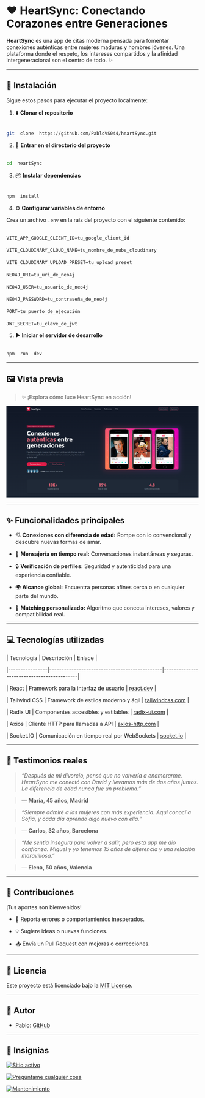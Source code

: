 
  

# ❤️ HeartSync: Conectando Corazones entre Generaciones

  

**HeartSync** es una app de citas moderna pensada para fomentar conexiones auténticas entre mujeres maduras y hombres jóvenes. Una plataforma donde el respeto, los intereses compartidos y la afinidad intergeneracional son el centro de todo. ✨

  

---

  

## 🚀 Instalación

  

Sigue estos pasos para ejecutar el proyecto localmente:

  

1. ⬇️ **Clonar el repositorio**

  

```bash

git  clone  https://github.com/PabloVS044/heartSync.git

```

  

2. 📁 **Entrar en el directorio del proyecto**

  

```bash

cd  heartSync

```

  

3. 📦 **Instalar dependencias**

  

```bash

npm  install

```

  

4. ⚙️ **Configurar variables de entorno**

  

Crea un archivo `.env` en la raíz del proyecto con el siguiente contenido:

  

```env

VITE_APP_GOOGLE_CLIENT_ID=tu_google_client_id

VITE_CLOUDINARY_CLOUD_NAME=tu_nombre_de_nube_cloudinary

VITE_CLOUDINARY_UPLOAD_PRESET=tu_upload_preset

NEO4J_URI=tu_uri_de_neo4j

NEO4J_USER=tu_usuario_de_neo4j

NEO4J_PASSWORD=tu_contraseña_de_neo4j

PORT=tu_puerto_de_ejecución

JWT_SECRET=tu_clave_de_jwt

```

  

5. ▶️ **Iniciar el servidor de desarrollo**

  

```bash

npm  run  dev

```

  

---

  

## 🖼️ Vista previa

  

> ✨ ¡Explora cómo luce HeartSync en acción!

  

![Vista previa de HeartSync](/src/assets/landing.png)

  

---

  

## ✨ Funcionalidades principales

  

- 💘 **Conexiones con diferencia de edad:** Rompe con lo convencional y descubre nuevas formas de amar.

- 💬 **Mensajería en tiempo real:** Conversaciones instantáneas y seguras.

- 🔒 **Verificación de perfiles:** Seguridad y autenticidad para una experiencia confiable.

- 🌍 **Alcance global:** Encuentra personas afines cerca o en cualquier parte del mundo.

- 🎯 **Matching personalizado:** Algoritmo que conecta intereses, valores y compatibilidad real.

  

---

  

## 💻 Tecnologías utilizadas

  

| Tecnología | Descripción | Enlace |

|----------------|----------------------------------------------|-------------------------------------------|

| React | Framework para la interfaz de usuario | [react.dev](https://react.dev/) |

| Tailwind CSS | Framework de estilos moderno y ágil | [tailwindcss.com](https://tailwindcss.com/) |

| Radix UI | Componentes accesibles y estilables | [radix-ui.com](https://www.radix-ui.com/) |

| Axios | Cliente HTTP para llamadas a API | [axios-http.com](https://axios-http.com/) |

| Socket.IO | Comunicación en tiempo real por WebSockets | [socket.io](https://socket.io/) |

  

---

  

## 👥 Testimonios reales

  

> _“Después de mi divorcio, pensé que no volvería a enamorarme. HeartSync me conectó con David y llevamos más de dos años juntos. La diferencia de edad nunca fue un problema.”_

> — **María, 45 años, Madrid**

  

> _“Siempre admiré a las mujeres con más experiencia. Aquí conocí a Sofía, y cada día aprendo algo nuevo con ella.”_

> — **Carlos, 32 años, Barcelona**

  

> _“Me sentía insegura para volver a salir, pero esta app me dio confianza. Miguel y yo tenemos 15 años de diferencia y una relación maravillosa.”_

> — **Elena, 50 años, Valencia**

  

---

  

## 🤝 Contribuciones

  

¡Tus aportes son bienvenidos!

  

- 🐞 Reporta errores o comportamientos inesperados.

- 💡 Sugiere ideas o nuevas funciones.

- 📥 Envía un Pull Request con mejoras o correcciones.

  

---

  

## 📜 Licencia

  

Este proyecto está licenciado bajo la [MIT License](https://opensource.org/license/mit/).

  

---

  

## 👤 Autor

  

- Pablo: [GitHub](https://github.com/PabloVS044)

  

---

  

## 🏅 Insignias

  

[![Sitio activo](https://img.shields.io/website-up-down-green-red/http/shields.io.svg)](http://shields.io/)

[![Pregúntame cualquier cosa](https://img.shields.io/badge/Ask%20me-anything-1abc9c.svg)](https://GitHub.com/Naereen/ama)

[![Mantenimiento](https://img.shields.io/badge/Maintained%3F-yes-green.svg)](https://GitHub.com/Naereen/StrapDown.js/graphs/commit-activity)

  

